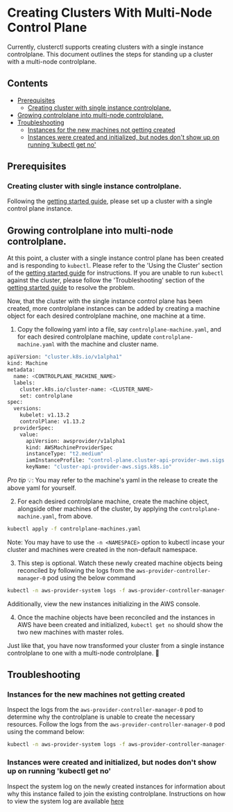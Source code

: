 # Creating Clusters With Multi-Node Control Plane  <!-- omit in toc -->
Currently, clusterctl supports creating clusters with a single instance controlplane. This document outlines the steps for standing up a cluster with a multi-node controlplane.

## Contents <!-- omit in toc -->
- [Prerequisites](#prerequisites)
  - [Creating cluster with single instance controlplane.](#creating-cluster-with-single-instance-controlplane)
- [Growing controlplane into multi-node controlplane.](#growing-controlplane-into-multi-node-controlplane)
- [Troubleshooting](#troubleshooting)
  - [Instances for the new machines not getting created](#instances-for-the-new-machines-not-getting-created)
  - [Instances were created and initialized, but nodes don't show up on running 'kubectl get no'](#instances-were-created-and-initialized-but-nodes-dont-show-up-on-running-kubectl-get-no)

## Prerequisites
### Creating cluster with single instance controlplane.
Following the [getting started guide](docs/getting-started.md), please set up a cluster with a single control plane instance.

## Growing controlplane into multi-node controlplane.
At this point, a cluster with a single instance control plane has been created and is responding to `kubectl`. Please refer to the 'Using the Cluster' section of the [getting started guide](docs/getting-started.md) for instructions. If you are unable to run `kubectl` against the cluster, please follow the 'Troubleshooting' section of the [getting started guide](docs/getting-started.md) to resolve the problem. 

Now, that the cluster with the single instance control plane has been created, more controlplane instances can be added by creating a machine object for each desired controlplane machine, one machine at a time. 
1. Copy the following yaml into a file, say `controlplane-machine.yaml`, and for each desired controlplane machine, update `controlplane-machine.yaml` with the machine and cluster name.
   
  ```bash
  apiVersion: "cluster.k8s.io/v1alpha1"
  kind: Machine
  metadata:
    name: <CONTROLPLANE_MACHINE_NAME>
    labels:
      cluster.k8s.io/cluster-name: <CLUSTER_NAME>
      set: controlplane
  spec:
    versions:
      kubelet: v1.13.2
      controlPlane: v1.13.2
    providerSpec:
      value:
        apiVersion: awsprovider/v1alpha1
        kind: AWSMachineProviderSpec
        instanceType: "t2.medium"
        iamInstanceProfile: "control-plane.cluster-api-provider-aws.sigs.k8s.io"
        keyName: "cluster-api-provider-aws.sigs.k8s.io"
  ```
  *Pro tip* 💡: You may refer to the machine's yaml in the release to create the above yaml for yourself.

2. For each desired controlplane machine, create the machine object, alongside other machines of the cluster, by applying the `controlplane-machine.yaml`, from above.
```bash
kubectl apply -f controlplane-machines.yaml
``` 
Note: You may have to use the `-n <NAMESPACE>` option to kubectl incase your cluster and machines were created in the non-default namespace.

3. This step is optional. Watch these newly created machine objects being reconciled by following the logs from the `aws-provider-controller-manager-0` pod using the below command
```bash
kubectl -n aws-provider-system logs -f aws-provider-controller-manager-0
```
Additionally, view the new instances initializing in the AWS console.

4. Once the machine objects have been reconciled and the instances in AWS have been created and initialized, `kubectl get no` should show the two new machines with master roles.

Just like that, you have now transformed your cluster from a single instance controlplane to one with a multi-node controlplane. 🎉

## Troubleshooting
### Instances for the new machines not getting created
Inspect the logs from the `aws-provider-controller-manager-0` pod to determine why the controlplane is unable to create the necessary resources. Follow the logs from the `aws-provider-controller-manager-0` pod using the command below:
```bash
kubectl -n aws-provider-system logs -f aws-provider-controller-manager-0
```
### Instances were created and initialized, but nodes don't show up on running 'kubectl get no'
Inspect the system log on the newly created instances for information about why this instance failed to join the existing controlplane. Instructions on how to view the system log are available [here](https://docs.aws.amazon.com/AWSEC2/latest/UserGuide/instance-console.html)